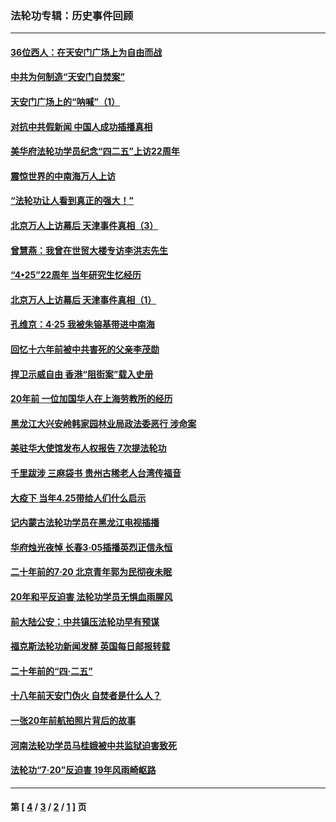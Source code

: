 ### 法轮功专辑：历史事件回顾
---
#### [36位西人：在天安门广场上为自由而战](../../pages/nf5793/n13390029.md?01070430) 
#### [中共为何制造“天安门自焚案”](../../pages/nf5793/n13183270.md?01070430) 
#### [天安门广场上的“呐喊”（1）](../../pages/nf5793/n13105277.md?01070430) 
#### [对抗中共假新闻 中国人成功插播真相](../../pages/nf5793/n12910618.md?01070430) 
#### [美华府法轮功学员纪念“四二五”上访22周年](../../pages/nf5793/n12904445.md?01070430) 
#### [震惊世界的中南海万人上访](../../pages/nf5793/n12903976.md?01070430) 
#### [“法轮功让人看到真正的强大！”](../../pages/nf5793/n12903195.md?01070430) 
#### [北京万人上访幕后 天津事件真相（3）](../../pages/nf5793/n12902807.md?01070430) 
#### [曾慧燕：我曾在世贸大楼专访李洪志先生](../../pages/nf5793/n12898729.md?01070430) 
#### [“4•25”22周年 当年研究生忆经历](../../pages/nf5793/n12894152.md?01070430) 
#### [北京万人上访幕后 天津事件真相（1）](../../pages/nf5793/n12885174.md?01070430) 
#### [孔维京：4·25 我被朱镕基带进中南海](../../pages/nf5793/n12864987.md?01070430) 
#### [回忆十六年前被中共害死的父亲李茂勋](../../pages/nf5793/n12880270.md?01070430) 
#### [捍卫示威自由 香港“阻街案”载入史册](../../pages/nf5793/n12811245.md?01070430) 
#### [20年前 一位加国华人在上海劳教所的经历](../../pages/nf5793/n12707932.md?01070430) 
#### [黑龙江大兴安岭韩家园林业局政法委恶行 涉命案](../../pages/nf5793/n12622815.md?01070430) 
#### [美驻华大使馆发布人权报告 7次提法轮功](../../pages/nf5793/n12520541.md?01070430) 
#### [千里跋涉 三麻袋书 贵州古稀老人台湾传福音](../../pages/nf5793/n12198750.md?01070430) 
#### [大疫下 当年4.25带给人们什么启示](../../pages/nf5793/n12058565.md?01070430) 
#### [记内蒙古法轮功学员在黑龙江电视插播](../../pages/nf5793/n11699194.md?01070430) 
#### [华府烛光夜悼 长春3·05插播英烈正信永恒](../../pages/nf5793/n11397432.md?01070430) 
#### [二十年前的7·20 北京青年郭为民彻夜未眠](../../pages/nf5793/n11354195.md?01070430) 
#### [20年和平反迫害 法轮功学员无惧血雨腥风](../../pages/nf5793/n11348279.md?01070430) 
#### [前大陆公安：中共镇压法轮功早有预谋](../../pages/nf5793/n11352168.md?01070430) 
#### [福克斯法轮功新闻发酵  英国每日邮报转载](../../pages/nf5793/n11285952.md?01070430) 
#### [二十年前的“四·二五”](../../pages/nf5793/n11207639.md?01070430) 
#### [十八年前天安门伪火 自焚者是什么人？](../../pages/nf5793/n10996556.md?01070430) 
#### [一张20年前航拍照片背后的故事](../../pages/nf5793/n10693797.md?01070430) 
#### [河南法轮功学员马桂娥被中共监狱迫害致死](../../pages/nf5793/n10684974.md?01070430) 
#### [法轮功“7‧20”反迫害 19年风雨崎岖路](../../pages/nf5793/n10570834.md?01070430) 

---
#### 第 [ [4](./4.md?01070430) / [3](./3.md?01070430) / [2](./2.md?01070430) / [1](./1.md?01070430) ] 页
